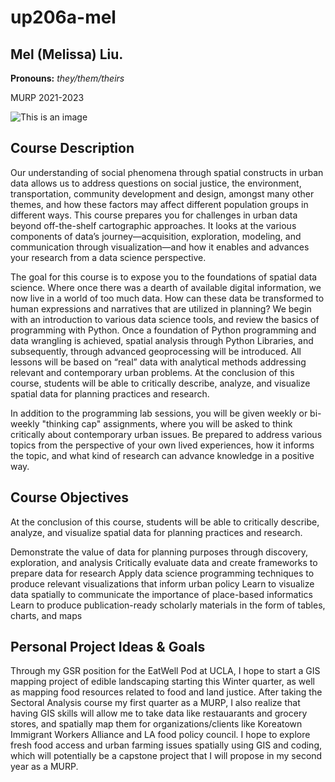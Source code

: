 # up206a-mel

## Mel (Melissa) Liu.
**Pronouns:** _they/them/theirs_ 

MURP 2021-2023

![This is an image](https://eatwell.healthy.ucla.edu/wp-content/uploads/sites/2/2021/09/Image-9-27-21-at-6.32-PM.jpg)

## Course Description
Our understanding of social phenomena through spatial constructs in urban data allows us to address questions on social justice, the environment, transportation, community development and design, amongst many other themes, and how these factors may affect different population groups in different ways. This course prepares you for challenges in urban data beyond off-the-shelf cartographic approaches. It looks at the various components of data’s journey—acquisition, exploration, modeling, and communication through visualization—and how it enables and advances your research from a data science perspective.

The goal for this course is to expose you to the foundations of spatial data science. Where once there was a dearth of available digital information, we now live in a world of too much data. How can these data be transformed to human expressions and narratives that are utilized in planning? We begin with an introduction to various data science tools, and review the basics of programming with Python. Once a foundation of Python programming and data wrangling is achieved, spatial analysis through Python Libraries, and subsequently, through advanced geoprocessing will be introduced. All lessons will be based on “real” data with analytical methods addressing relevant and contemporary urban problems. At the conclusion of this course, students will be able to critically describe, analyze, and visualize spatial data for planning practices and research.

In addition to the programming lab sessions, you will be given weekly or bi-weekly "thinking cap" assignments, where you will be asked to think critically about contemporary urban issues. Be prepared to address various topics from the perspective of your own lived experiences, how it informs the topic, and what kind of research can advance knowledge in a positive way.


## Course Objectives
At the conclusion of this course, students will be able to critically describe, analyze, and visualize spatial data for planning practices and research.

Demonstrate the value of data for planning purposes through discovery, exploration, and analysis
Critically evaluate data and create frameworks to prepare data for research
Apply data science programming techniques to produce relevant visualizations that inform urban policy
Learn to visualize data spatially to communicate the importance of place-based informatics
Learn to produce publication-ready scholarly materials in the form of tables, charts, and maps

## Personal Project Ideas & Goals
Through my GSR position for the EatWell Pod at UCLA, I hope to start a GIS mapping project of edible landscaping starting this Winter quarter, as well as mapping food resources related to food and land justice. After taking the Sectoral Analysis course my first quarter as a MURP, I also realize that having GIS skills will allow me to take data like restauarants and grocery stores, and spatially map them for organizations/clients like Koreatown Immigrant Workers Alliance and LA food policy council. I hope to explore fresh food access and urban farming issues spatially using GIS and coding, which will potentially be a capstone project that I will propose in my second year as a MURP.
